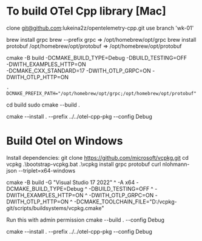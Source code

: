 To build OTel Cpp library [Mac]
==============================
clone git@github.com:lukeina2z/opentelemetry-cpp.git
use branch 'wk-01'

brew install grpc
brew --prefix grpc    =>   /opt/homebrew/opt/grpc
brew install protobuf
/opt/homebrew/opt/protobuf    =>     /opt/homebrew/opt/protobuf

cmake -B build -DCMAKE_BUILD_TYPE=Debug -DBUILD_TESTING=OFF \
    -DWITH_EXAMPLES_HTTP=ON \
    -DCMAKE_CXX_STANDARD=17 -DWITH_OTLP_GRPC=ON  -DWITH_OTLP_HTTP=ON
    
    -DCMAKE_PREFIX_PATH="/opt/homebrew/opt/grpc;/opt/homebrew/opt/protobuf"

cd build
sudo cmake --build .

cmake --install . --prefix ../../otel-cpp-pkg --config Debug


Build Otel on Windows
====================
Install dependencies:
git clone https://github.com/microsoft/vcpkg.git
cd vcpkg
.\bootstrap-vcpkg.bat
.\vcpkg install grpc protobuf curl nlohmann-json --triplet=x64-windows

cmake -B build -G "Visual Studio 17 2022" ^
    -A x64 -DCMAKE_BUILD_TYPE=Debug ^
    -DBUILD_TESTING=OFF ^
    -DWITH_EXAMPLES_HTTP=ON ^
    -DWITH_OTLP_GRPC=ON  -DWITH_OTLP_HTTP=ON ^
    -DCMAKE_TOOLCHAIN_FILE="D:/vcpkg-git/scripts/buildsystems/vcpkg.cmake"

Run this with admin permission
cmake --build . --config Debug

cmake --install . --prefix ../../otel-cpp-pkg --config Debug